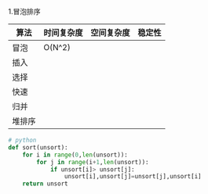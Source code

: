 1.冒泡排序 

| 算法   | 时间复杂度 | 空间复杂度 | 稳定性 |
| ------ | ---------- | ---------- | ------ |
| 冒泡   | O(N^2)     |            |        |
| 插入   |            |            |        |
| 选择   |            |            |        |
| 快速   |            |            |        |
| 归并   |            |            |        |
| 堆排序 |            |            |        |



```python
# python
def sort(unsort):
    for i in range(0,len(unsort)):
        for j in range(i+1,len(unsort)):
            if unsort[i]> unsort[j]:
                unsort[i],unsort[j]=unsort[j],unsort[i]
    return unsort

```

​	

